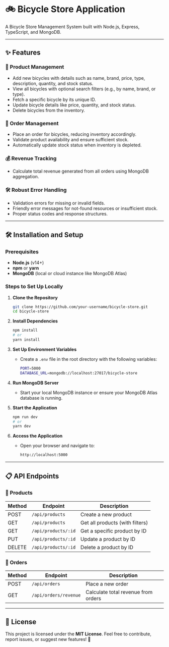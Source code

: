 
# 🚲 Bicycle Store Application

A Bicycle Store Management System built with Node.js, Express, TypeScript, and MongoDB.

---

## ✨ Features

### 🚴 Product Management
- Add new bicycles with details such as name, brand, price, type, description, quantity, and stock status.
- View all bicycles with optional search filters (e.g., by name, brand, or type).
- Fetch a specific bicycle by its unique ID.
- Update bicycle details like price, quantity, and stock status.
- Delete bicycles from the inventory.

### 🛒 Order Management
- Place an order for bicycles, reducing inventory accordingly.
- Validate product availability and ensure sufficient stock.
- Automatically update stock status when inventory is depleted.

### 💰 Revenue Tracking
- Calculate total revenue generated from all orders using MongoDB aggregation.

### 🛠 Robust Error Handling
- Validation errors for missing or invalid fields.
- Friendly error messages for not-found resources or insufficient stock.
- Proper status codes and response structures.

---

## 🛠️ Installation and Setup

### Prerequisites
- **Node.js** (v14+)
- **npm** or **yarn**
- **MongoDB** (local or cloud instance like MongoDB Atlas)

### Steps to Set Up Locally

1. **Clone the Repository**
   ```bash
   git clone https://github.com/your-username/bicycle-store.git
   cd bicycle-store
   ```

2. **Install Dependencies**
   ```bash
   npm install
   # or
   yarn install
   ```

3. **Set Up Environment Variables**
   - Create a `.env` file in the root directory with the following variables:
     ```bash
     PORT=5000
     DATABASE_URL=mongodb://localhost:27017/bicycle-store
     ```

4. **Run MongoDB Server**
   - Start your local MongoDB instance or ensure your MongoDB Atlas database is running.

5. **Start the Application**
   ```bash
   npm run dev
   # or
   yarn dev
   ```

6. **Access the Application**
   - Open your browser and navigate to:
     ```bash
     http://localhost:5000
     ```

---

## 📋 API Endpoints

### 🚴 Products

| Method | Endpoint                | Description                      |
|--------|-------------------------|----------------------------------|
| POST   | `/api/products`         | Create a new product            |
| GET    | `/api/products`         | Get all products (with filters) |
| GET    | `/api/products/:id`     | Get a specific product by ID    |
| PUT    | `/api/products/:id`     | Update a product by ID          |
| DELETE | `/api/products/:id`     | Delete a product by ID          |

### 🛒 Orders

| Method | Endpoint                | Description                      |
|--------|-------------------------|----------------------------------|
| POST   | `/api/orders`           | Place a new order               |
| GET    | `/api/orders/revenue`   | Calculate total revenue from orders |

---

## 📜 License

This project is licensed under the **MIT License**. Feel free to contribute, report issues, or suggest new features! 🚀
